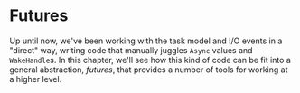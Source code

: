 # Futures

Up until now, we've been working with the task model and I/O events in a
"direct" way, writing code that manually juggles `Async` values and
`WakeHandle`s. In this chapter, we'll see how this kind of code can be fit into
a general abstraction, *futures*, that provides a number of tools for working at
a higher level.
